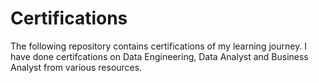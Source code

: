 # Certifications
The following repository contains certifications of my learning journey. I have done certifcations on Data Engineering, Data Analyst and Business Analyst from various resources.
